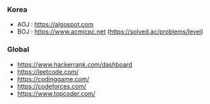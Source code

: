 ### Korea
* AOJ : https://algospot.com
* BOJ : https://www.acmicpc.net (https://solved.ac/problems/level)

### Global
* https://www.hackerrank.com/dashboard
* https://leetcode.com/
* https://codinggame.com/
* https://codeforces.com/
* https://www.topcoder.com/
